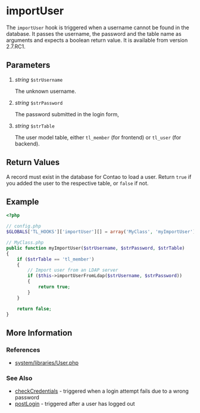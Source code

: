# importUser


The `importUser` hook is triggered when a username cannot be found in the database. It passes the username, the password and the table name as arguments and expects a boolean return value. It is available from version 2.7.RC1.


## Parameters 

1. *string* `$strUsername`

	The unknown username.

2. *string* `$strPassword`

	The password submitted in the login form,

3. *string* `$strTable`

	The user model table, either `tl_member` (for frontend) or `tl_user` (for backend).


## Return Values 

A record must exist in the database for Contao to load a user. Return `true` if you added the user to the respective table, or `false` if not.


## Example 

```php
<?php

// config.php
$GLOBALS['TL_HOOKS']['importUser'][] = array('MyClass', 'myImportUser');

// MyClass.php
public function myImportUser($strUsername, $strPassword, $strTable)
{
    if ($strTable == 'tl_member')
    {
        // Import user from an LDAP server
        if ($this->importUserFromLdap($strUsername, $strPassword))
        {
            return true;
        }
    }

    return false;
}
```


## More Information


### References

- [system/libraries/User.php](https://github.com/contao/core/blob/2.11.7/system/libraries/User.php#L181)


### See Also

- [checkCredentials](checkCredentials.md) - triggered when a login attempt fails due to a wrong password
- [postLogin](postLogin.md) - triggered after a user has logged out
